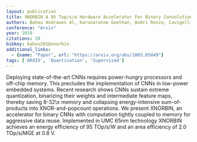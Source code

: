 ```yaml
---
layout: publication
title: XNORBIN A 95 Top/s/w Hardware Accelerator For Binary Convolutional Neural Networks
authors: Bahou Andrawes Al, Karunaratne Geethan, Andri Renzo, Cavigelli Lukas, Benini Luca
conference: "Arxiv"
year: 2018
citations: 28
bibkey: bahou2018xnorbin
additional_links:
  - {name: "Paper", url: "https://arxiv.org/abs/1803.05849"}
tags: ['ARXIV', 'Quantisation', 'Supervised']
---
```

Deploying state-of-the-art CNNs requires power-hungry processors and off-chip
memory. This precludes the implementation of CNNs in low-power embedded
systems. Recent research shows CNNs sustain extreme quantization, binarizing
their weights and intermediate feature maps, thereby saving 8-32\x memory and
collapsing energy-intensive sum-of-products into XNOR-and-popcount operations.
  We present XNORBIN, an accelerator for binary CNNs with computation tightly
coupled to memory for aggressive data reuse. Implemented in UMC 65nm technology
XNORBIN achieves an energy efficiency of 95 TOp/s/W and an area efficiency of
2.0 TOp/s/MGE at 0.8 V.
